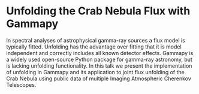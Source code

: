 # Unfolding the Crab Nebula Flux with Gammapy

In spectral analyses of astrophysical gamma-ray sources a flux model is typically fitted.
Unfolding has the advantage over fitting that it is model independent and correctly includes all known detector effects.
Gammapy is a widely used open-source Python package for gamma-ray astronomy, but is lacking unfolding functionality.
In this talk we present the implementation of unfolding in Gammapy and
its application to joint flux unfolding of the Crab Nebula using public data of multiple Imaging Atmospheric Cherenkov Telescopes.

